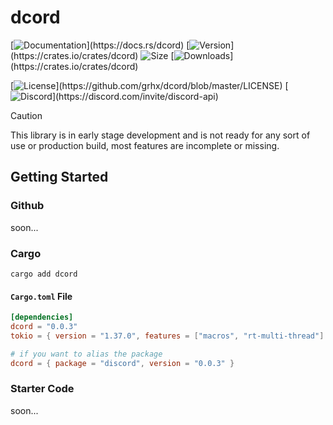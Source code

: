 # dcord

[![Documentation](https://img.shields.io/badge/Docs.rs-gray?logo="docs.rs"&logoColor="yellow")](https://docs.rs/dcord)
[![Version](https://img.shields.io/crates/v/dcord?label="Crates.io"&color="orange"&logo="rust"&logoColor="orange")](https://crates.io/crates/dcord)
![Size](https://img.shields.io/github/languages/code-size/grhx/dcord?label="Size"&color="green")
[![Downloads](https://img.shields.io/crates/d/dcord?label="Downloads"&color="blue")](https://crates.io/crates/dcord)

[![License](https://img.shields.io/github/license/grhx/dcord?label="License"&color="AA55AA")](https://github.com/grhx/dcord/blob/master/LICENSE)
[![Discord](https://img.shields.io/discord/81384788765712384?label="Discord%20API"&logo="discord"&logoColor="7289da"&color="7289da")](https://discord.com/invite/discord-api)

[comment]:<img align="right" src="https://i.imgur.com/QizpY58.png" width="300" />

> [!CAUTION]
>
> This library is in early stage development and is not ready for any sort of use or production build, most features are incomplete or missing.

## Getting Started

### Github
soon...

### Cargo
```
cargo add dcord
```

#### `Cargo.toml` File
```toml
[dependencies]
dcord = "0.0.3"
tokio = { version = "1.37.0", features = ["macros", "rt-multi-thread"] }

# if you want to alias the package
dcord = { package = "discord", version = "0.0.3" }
```

### Starter Code
soon...
